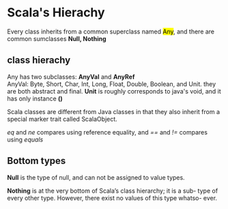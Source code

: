 # Scala's Hierachy

Every class inherits from a common superclass named <mark>Any</mark>, and there are common sumclasses **Null, Nothing**

## class hierachy

Any has two subclasses: **AnyVal** and **AnyRef**  
AnyVal: Byte, Short, Char, Int, Long, Float, Double, Boolean, and Unit. they are both abstract and final. **Unit** is roughly corresponds to java's void, and it has only instance **()**

Scala classes are different from Java classes in that they also inherit from a special marker trait called ScalaObject.

*eq* and *ne* compares using reference equality, and *==* and *!=* compares using *equals*

## Bottom types

**Null** is the type of null, and can not be assigned to value types.

**Nothing** is at the very bottom of Scala’s class hierarchy; it is a sub- type of every other type. However, there exist no values of this type whatso- ever. 